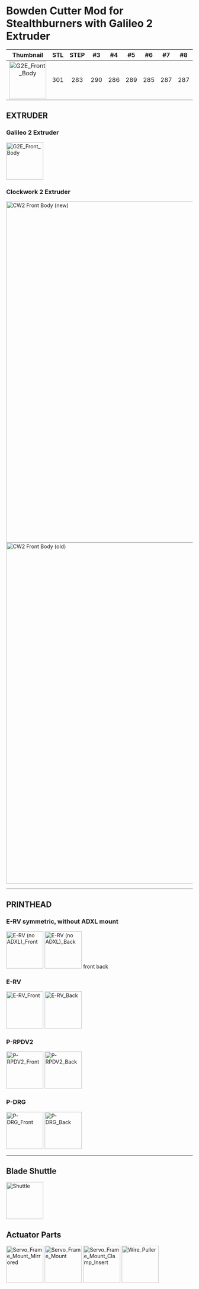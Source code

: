# Bowden Cutter Mod for Stealthburners with Galileo 2 Extruder

| Thumbnail | STL | STEP | #3 | #4 | #5 | #6 | #7 | #8 | #9 | #10 | #11 | #12 |
| :---: | :---: | :---: | :---: | :---: | :---: | :---: | :---: | :---: | :---: | :---: | :---: | :---: |
| <img width="100" alt="G2E_Front_Body" src="https://github.com/user-attachments/assets/37f58180-d7a9-494c-8c6e-711cfa0e8764" /> | 301 | 283 | 290 | 286 | 289 | 285 | 287 | 287 | 272 | 276 | 269 | 254 |


## EXTRUDER
### Galileo 2 Extruder

<img width="100" alt="G2E_Front_Body" src="https://github.com/user-attachments/assets/37f58180-d7a9-494c-8c6e-711cfa0e8764" />

### Clockwork 2 Extruder


<img width="920" alt="CW2 Front Body (new)" src="https://github.com/user-attachments/assets/6d4e50ab-400f-4ecb-8292-1e488efb2b5d" />
<img width="920" alt="CW2 Front Body (old)" src="https://github.com/user-attachments/assets/33276c96-8997-4511-af02-54d02b0d76e8" />

---

## PRINTHEAD

### E-RV symmetric, without ADXL mount
<img width="100" alt="E-RV (no ADXL)_Front" src="https://github.com/user-attachments/assets/f0591dbb-b54e-4164-a51c-628d5fa23eab" />
<img width="100" alt="E-RV (no ADXL)_Back" src="https://github.com/user-attachments/assets/0b5016fc-4d4e-4474-8a28-573623a3efcf" />
front back

### E-RV
<img width="100" alt="E-RV_Front" src="https://github.com/user-attachments/assets/fcdec962-e639-488a-b0ce-4e65dd0e0810" />
<img width="100" alt="E-RV_Back" src="https://github.com/user-attachments/assets/53a6515c-c00e-446f-ba3c-386527027c58" />

### P-RPDV2
<img width="100" alt="P-RPDV2_Front" src="https://github.com/user-attachments/assets/c17a4454-ad56-46f8-adcc-e51d91afd052" />
<img width="100" alt="P-RPDV2_Back" src="https://github.com/user-attachments/assets/fb0b4b5f-eebd-4d81-81a9-008b8479fcdf" />

### P-DRG
<img width="100" alt="P-DRG_Front" src="https://github.com/user-attachments/assets/1fc18809-bdef-406a-8893-f2655e69e011" />
<img width="100" alt="P-DRG_Back" src="https://github.com/user-attachments/assets/cb0f3d39-ca77-488c-985f-d4c9604fd921" />

---

## Blade Shuttle

<img width="100" alt="Shuttle" src="https://github.com/user-attachments/assets/807fdf26-4689-4989-b387-cf6e7b295a66" />

## Actuator Parts

<img width="100" alt="Servo_Frame_Mount_Mirrored" src="https://github.com/user-attachments/assets/6a947454-1792-4077-9af6-5da123a04a85" />
<img width="100" alt="Servo_Frame_Mount" src="https://github.com/user-attachments/assets/0e193ddf-345c-4ca8-8349-a6c4eaba5648" />
<img width="100" alt="Servo_Frame_Mount_Clamp_Insert" src="https://github.com/user-attachments/assets/c4f4a299-49c2-4280-9b61-5a2158216f7c" />
<img width="100" alt="Wire_Puller" src="https://github.com/user-attachments/assets/b636efdd-fa4a-4a45-bc94-c9c16d2ef66e" />

